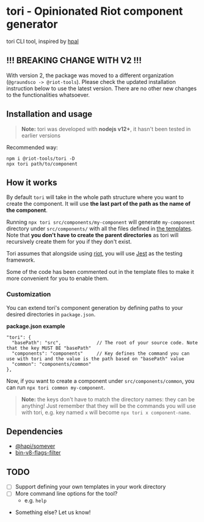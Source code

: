 # tori - Opinionated Riot component generator
tori CLI tool, inspired by [hpal](https://hapipal.com)

## !!! BREAKING CHANGE WITH V2 !!!
With version 2, the package was moved to a different organization (`@graundsco -> @riot-tools`). Please check the updated installation instruction below to use the latest version. There are no other new changes to the functionalities whatsoever.

## Installation and usage
> **Note:** tori was developed with **nodejs v12+**, it hasn't been tested in earlier versions

Recommended way:
```
npm i @riot-tools/tori -D
npx tori path/to/component
```

## How it works

By default `tori` will take in the whole path structure where you want to create the component. It will use **the last part of the path as the name of the component**.

Running `npx tori src/components/my-component` will generate `my-component` directory under `src/components/` with all the files defined in [the templates](./templates). Note that **you don't have to create the parent directories** as tori will recursively create them for you if they don't exist.

Tori assumes that alongside using [riot](https://riot.js.org), you will use [Jest](https://jestjs.io/) as the testing framework.

Some of the code has been commented out in the template files to make it more convenient for you to enable them.

### Customization

You can extend tori's component generation by defining paths to your desired directories in `package.json`.

**package.json example**
```
"tori": {
  "basePath": "src",             // The root of your source code. Note that the key MUST BE "basePath"
  "components": "components"     // Key defines the command you can use with tori and the value is the path based on "basePath" value
  "common": "components/common" 
},

```

Now, if you want to create a component under `src/components/common`, you can run `npx tori common my-component`.

> **Note:** the keys don't have to match the directory names: they can be anything! Just remember that they will be the commands you will use with tori, e.g. key named `x` will become `npx tori x component-name`.

## Dependencies
- [@hapi/somever](https://www.npmjs.com/package/@hapi/somever)
- [bin-v8-flags-filter](https://www.npmjs.com/package/bin-v8-flags-filter)

## TODO
- [ ] Support defining your own templates in your work directory
- [ ] More command line options for the tool?
  - e.g. `help`
  
- Something else? Let us know!
